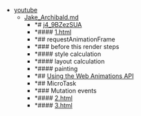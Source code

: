 - <a href = "E:\Node_projects\Node_Way\NBase\_Md\_Index\_WebJS\Containers\Point_learn\event_loop\youtube\cat.youtube\dir.youtube.md">youtube</a>
    - <a href = "E:\Node_projects\Node_Way\NBase\_Md\_Index\_WebJS\Containers\Point_learn\event_loop\youtube\Jake_Archibald.md">Jake_Archibald.md</a>
        - *# [j4_9BZezSUA](https://www.youtube.com/watch?v=j4_9BZezSUA&t=1347s&ab_channel=MakeWeb.me)
        - *#### <a href="E:\Node_projects\Node_Way\NBase\_Md\_Index\_WebJS\Containers\Point_learn\event_loop\youtube\_src\1.html">1.html</a>
        - *## requestAnimationFrame
        - *### before this render steps
        - *#### style calculation
        - *#### layout calculation
        - *#### painting
        - *## [Using the Web Animations API](https://developer.mozilla.org/ru/docs/Web/API/Web_Animations_API/Using_the_Web_Animations_API)
        - *## MicroTask
        - *### Mutation events
        - *#### <a href="E:\Node_projects\Node_Way\NBase\_Md\_Index\_WebJS\Containers\Point_learn\event_loop\youtube\_src\2.html">2.html</a>
        - *#### <a href="E:\Node_projects\Node_Way\NBase\_Md\_Index\_WebJS\Containers\Point_learn\event_loop\youtube\_src\2.html">3.html</a>
